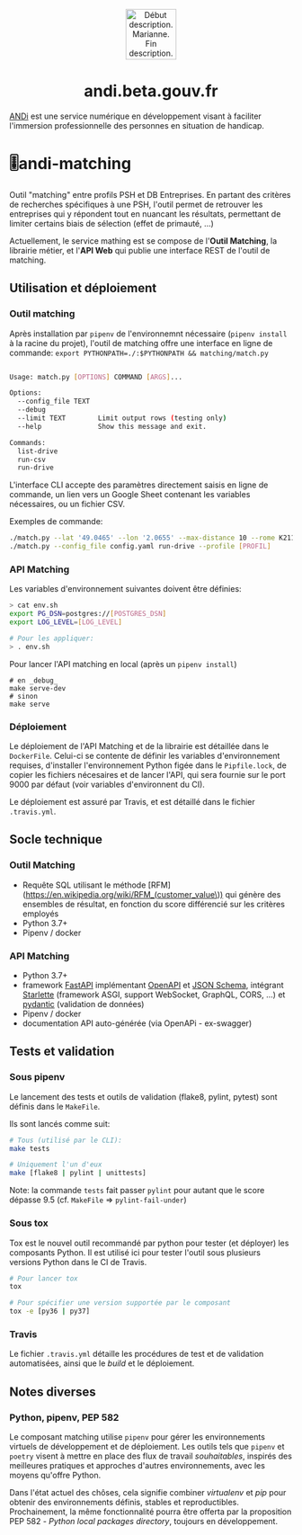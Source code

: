 <p align="center">
  <a href="https://andi.beta.gouv.fr">
    <img alt="Début description. Marianne. Fin description." src="https://upload.wikimedia.org/wikipedia/fr/3/38/Logo_de_la_R%C3%A9publique_fran%C3%A7aise_%281999%29.svg" width="90" />
  </a>
</p>
<h1 align="center">
  andi.beta.gouv.fr
</h1>

[ANDi](https://andi.beta.gouv.fr) est une service numérique en développement visant à faciliter l'immersion professionnelle des personnes en situation de handicap.

# 🎚andi-matching
Outil "matching" entre profils PSH et DB Entreprises. En partant des critères de recherches spécifiques à une PSH, l'outil permet de retrouver les entreprises qui y répondent tout en nuancant les résultats, permettant de limiter certains biais de sélection (effet de primauté, ...)

Actuellement, le service mathing est se compose de l'**Outil Matching**, la librairie métier, et l'**API Web** qui publie une interface REST de l'outil de matching.

## Utilisation et déploiement
### Outil matching
Après installation par `pipenv` de l'environnemnt nécessaire (`pipenv install` à la racine du projet), l'outil de matching offre une interface en ligne de commande:
`export PYTHONPATH=./:$PYTHONPATH && matching/match.py`
```bash

Usage: match.py [OPTIONS] COMMAND [ARGS]...

Options:
  --config_file TEXT
  --debug
  --limit TEXT        Limit output rows (testing only)
  --help              Show this message and exit.

Commands:
  list-drive
  run-csv
  run-drive
```
L'interface CLI accepte des paramètres directement saisis en ligne de commande, un lien vers un Google Sheet contenant les variables nécessaires, ou un fichier CSV.

Exemples de commande:
```bash
./match.py --lat '49.0465' --lon '2.0655' --max-distance 10 --rome K2112  --config_file config.yaml --debug --pme
./match.py --config_file config.yaml run-drive --profile [PROFIL]
```

### API Matching
Les variables d'environnement suivantes doivent être définies:
```bash
> cat env.sh 
export PG_DSN=postgres://[POSTGRES_DSN]
export LOG_LEVEL=[LOG_LEVEL]

# Pour les appliquer:
> . env.sh
```

Pour lancer l'API matching en local (après un `pipenv install`)
```
# en _debug_
make serve-dev
# sinon
make serve
```

### Déploiement
Le déploiement de l'API Matching et de la librairie est détaillée dans le `DockerFile`.
Celui-ci se contente de définir les variables d'environnement requises, d'installer l'environnement Python figée dans le `Pipfile.lock`, de copier les fichiers nécesaires et de lancer l'API, qui sera fournie sur le port 9000 par défaut (voir variables d'environnent du CI).

Le déploiement est assuré par Travis, et est détaillé dans le fichier `.travis.yml`.


## Socle technique

### Outil Matching
- Requête SQL utilisant le méthode [RFM](https://en.wikipedia.org/wiki/RFM_(customer_value\)) qui génère des ensembles de résultat, en fonction du score différencié sur les critères employés
- Python 3.7+
- Pipenv / docker

### API Matching
- Python 3.7+
- framework [FastAPI](https://github.com/tiangolo/fastapi) implémentant [OpenAPI](https://pydantic-docs.helpmanual.io/) et [JSON Schema](http://json-schema.org/), intégrant [Starlette](https://github.com/encode/starlette) (framework ASGI, support WebSocket, GraphQL, CORS, ...) et [pydantic](https://pydantic-docs.helpmanual.io/) (validation de données)
- Pipenv / docker
- documentation API auto-générée (via OpenAPi - ex-swagger)

## Tests et validation
### Sous **pipenv**
Le lancement des tests et outils de validation (flake8, pylint, pytest) sont définis dans le `MakeFile`.

Ils sont lancés comme suit:
```bash
# Tous (utilisé par le CLI):
make tests

# Uniquement l'un d'eux
make [flake8 | pylint | unittests]

```
Note: la commande `tests` fait passer `pylint` pour autant que le score dépasse 9.5 (cf. `MakeFile` => `pylint-fail-under`)

### Sous **tox**
Tox est le nouvel outil recommandé par python pour tester (et déployer) les composants Python.
Il est utilisé ici pour tester l'outil sous plusieurs versions Python dans le CI de Travis.
```bash
# Pour lancer tox
tox

# Pour spécifier une version supportée par le composant
tox -e [py36 | py37]
```

### Travis
Le fichier `.travis.yml` détaille les procédures de test et de validation automatisées, ainsi que le _build_ et le déploiement.


## Notes diverses
### Python, pipenv, PEP 582
Le composant matching utilise `pipenv` pour gérer les environnements virtuels de développement et de déploiement. Les outils tels que `pipenv` et `poetry` visent à mettre en place des flux de travail _souhaitables_, inspirés des meilleures pratiques et approches d'autres environnements, avec les moyens qu'offre Python.

Dans l'état actuel des chôses, cela signifie combiner _virtualenv_ et _pip_ pour obtenir des environnements définis, stables et reproductibles. Prochainement, la même fonctionnalité pourra être offerta par la proposition PEP 582 - _Python local packages directory_, toujours en développement.
